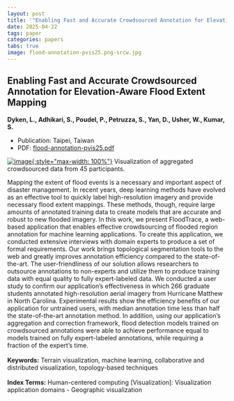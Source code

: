 ```yaml
---
layout: post
title: '"Enabling Fast and Accurate Crowdsourced Annotation for Elevation-Aware Flood Extent Mapping"'
date: 2025-04-22
tags: paper
categories: papers
tabs: true
image: flood-annotation-pvis25.png-srcw.jpg
---
```


## Enabling Fast and Accurate Crowdsourced Annotation for Elevation-Aware Flood Extent Mapping
**Dyken, L., Adhikari, S., Poudel, P., Petruzza, S., Yan, D., Usher, W., Kumar, S.**
- Publication: Taipei, Taiwan
- PDF: [flood-annotation-pvis25.pdf](/documents/flood-annotation-pvis25.pdf)


[![image](https://www.evl.uic.edu/output/originals/flood-annotation-pvis25.png-srcw.jpg){:style="max-width: 100%"}](https://www.evl.uic.edu/output/originals/flood-annotation-pvis25.png-srcw.jpg)
Visualization of aggregated crowdsourced data from 45 participants.

Mapping the extent of flood events is a necessary and important aspect of disaster management. In recent years, deep learning methods have evolved as an effective tool to quickly label high-resolution imagery and provide necessary flood extent mappings. These methods, though, require large amounts of annotated training data to create models that are accurate and robust to new flooded imagery. In this work, we present FloodTrace, a web-based application that enables effective crowdsourcing of flooded region annotation for machine learning applications. To create this application, we conducted extensive interviews with domain experts to produce a set of formal requirements. Our work brings topological segmentation tools to the web and greatly improves annotation efficiency compared to the state-of-the-art. The user-friendliness of our solution allows researchers to outsource annotations to non-experts and utilize them to produce training data with equal quality to fully expert-labeled data. We conducted a user study to confirm our application’s effectiveness in which 266 graduate students annotated high-resolution aerial imagery from Hurricane Matthew in North Carolina. Experimental results show the efficiency benefits of our application for untrained users, with median annotation time less than half the state-of-the-art annotation method. In addition, using our application’s aggregation and correction framework, flood detection models trained on crowdsourced annotations were able to achieve performance equal to models trained on fully expert-labeled annotations, while requiring a fraction of the expert&rsquo;s time.<br><br>
<strong>Keywords:</strong> Terrain visualization, machine learning, collaborative and distributed visualization, topology-based techniques<br><br>
<strong>Index Terms:</strong> Human-centered computing [Visualization]: Visualization application domains - Geographic visualization